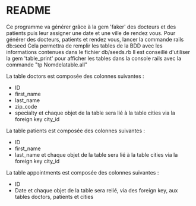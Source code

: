 # README


Ce programme va générer grâce à la gem 'faker' des docteurs et des patients puis leur assigner une date et une ville de rendez vous.
Pour générer des docteurs, patients et rendez vous, lancer la commande rails db:seed
Cela permettra de remplir les tables de la BDD avec les informations contenues dans le fichier db/seeds.rb
Il est conseillé d'utiliser la gem 'table_print' pour afficher les tables dans la console rails avec la commande "tp Nomdelatable.all"


La table doctors est composée des colonnes suivantes :
* ID
* first_name
* last_name
* zip_code
* specialty
et chaque objet de la table sera lié à la table cities via la foreign key city_id


La table patients est composée des colonnes suivantes :
* ID
* first_name
* last_name
et chaque objet de la table sera lié à la table cities via la foreign key city_id


La table appointments est composée des colonnes suivantes :
* ID
* Date
et chaque objet de la table sera relié, via des foreign key, aux tables doctors, patients et cities
